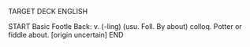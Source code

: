 TARGET DECK
ENGLISH

START
Basic
Footle
Back: v. (-ling) (usu. Foll. By about) colloq. Potter or fiddle about. [origin uncertain]
END
